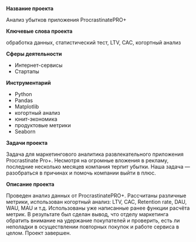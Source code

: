 **Название проекта**

Анализ убытков приложения ProcrastinatePRO+

**Ключевые слова проекта**

обработка данных, статистический тест, LTV, CAC, когортный анализ

**Сферы деятельности**
- Интернет-сервисы
- Стартапы

**Инструментарий**
- Python
- Pandas
- Matplotlib
- когортный анализ
- юнит-экономика
- продуктовые метрики
- Seaborn

**Задачи проекта**

Задача для маркетингового аналитика развлекательного приложения Procrastinate Pro+. Несмотря на огромные вложения в рекламу, последние несколько месяцев компания терпит убытки. Наша задача — разобраться в причинах и помочь компании выйти в плюс.	

**Описание проекта**

Проведен анализ данных от ProcrastinatePRO+. Рассчитаны различные метрики, использован когортный анализ: LTV, CAC, Retention rate, DAU, WAU, MAU и т.д. Использованы уже написанные ранее функции расчёта метрик. 
В результате был сделан вывод, что отделу маркетинга обратить внимание на удержание покупателей и проверить, есть ли неполадки в осуществлении повторных покупок и работе сервиса в целом. Проект завершен.
